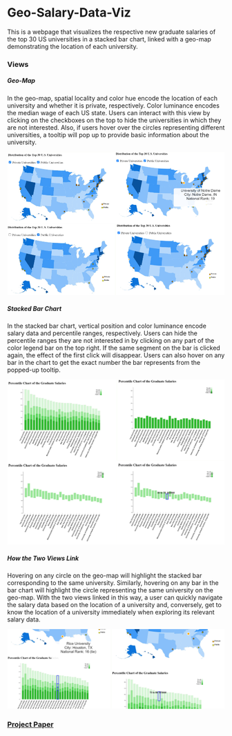 # Geo-Salary-Data-Viz
This is a webpage that visualizes the respective new graduate salaries of the top 30 US universities in a stacked bar chart, linked with a geo-map demonstrating the location of each university.

### Views
##### Geo-Map
In the geo-map, spatial locality and color hue encode the location of each university and whether it is private, respectively.  Color luminance encodes the median wage of each US state. Users can interact with this view by clicking on the checkboxes on the top to hide the universities in which they are not interested. Also, if users hover over the circles representing different universities, a tooltip will pop up to provide basic information about the university.


![Alt text](/Files/GeoMap.png?raw=true)


##### Stacked Bar Chart
In the stacked bar chart, vertical position and color luminance encode salary data and percentile ranges, respectively. Users can hide the percentile ranges they are not interested in by clicking on any part of the color legend bar on the top right. If the same segment on the bar is clicked again, the effect of the first click will disappear. Users can also hover on any bar in the chart to get the exact number the bar represents from the popped-up tooltip.


![Alt text](/Files/StackedBarChart.png?raw=true)


##### How the Two Views Link
Hovering on any circle on the geo-map will highlight the stacked bar corresponding to the same university. Similarly, hovering on any bar in the bar chart will highlight the circle representing the same university on the geo-map. With the two views linked in this way, a user can quickly navigate the salary data based on the location of a university and, conversely, get to know the location of a university immediately when exploring its relevant salary data.


![Alt text](/Files/Interaction.png?raw=true)


### [Project Paper](https://github.com/kliu513/Geo-Salary-Data-Viz/blob/main/Files/Paper.pdf)
